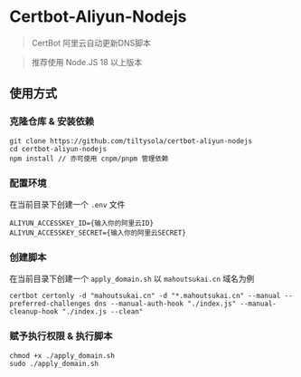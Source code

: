 # Certbot-Aliyun-Nodejs

> CertBot 阿里云自动更新DNS脚本

> 推荐使用 Node.JS 18 以上版本

## 使用方式

### 克隆仓库 & 安装依赖

```
git clone https://github.com/tiltysola/certbot-aliyun-nodejs
cd certbot-aliyun-nodejs
npm install // 亦可使用 cnpm/pnpm 管理依赖
```

### 配置环境

在当前目录下创建一个 `.env` 文件

```
ALIYUN_ACCESSKEY_ID={输入你的阿里云ID}
ALIYUN_ACCESSKEY_SECRET={输入你的阿里云SECRET}
```

### 创建脚本

在当前目录下创建一个 `apply_domain.sh` 以 `mahoutsukai.cn` 域名为例

```
certbot certonly -d "mahoutsukai.cn" -d "*.mahoutsukai.cn" --manual --preferred-challenges dns --manual-auth-hook "./index.js" --manual-cleanup-hook "./index.js --clean"
```

### 赋予执行权限 & 执行脚本

```
chmod +x ./apply_domain.sh
sudo ./apply_domain.sh
```
